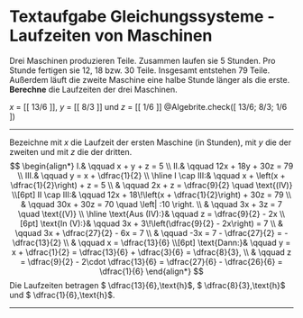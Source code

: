 <!--
version:  0.0.1
language: de


@style
main > *:not(:last-child) {
  margin-bottom: 3rem;
}

input {
    text-align: center;
}

.flex-container {
    display: flex;
    flex-wrap: wrap;
    align-items: stretch;
    gap: 20px;
}

.flex-child {
    flex: 1;
    min-width: 350px;
    margin-right: 20px;
}

@media (max-width: 400px) {
    .flex-child {
        flex: 100%;
        margin-right: 0;
    }
}
@end

formula: \carry   \textcolor{red}{\scriptsize #1}
formula: \digit   \rlap{\carry{#1}}\phantom{#2}#2
formula: \permil  \text{‰}

import: https://raw.githubusercontent.com/LiaTemplates/Tikz-Jax/main/README.md

script: https://cdn.jsdelivr.net/gh/LiaTemplates/Tikz-Jax@main/dist/index.js

import: https://raw.githubusercontent.com/liaTemplates/algebrite/master/README.md






tags: Gleichungssysteme, Sachaufgabe, schwer, normal, Berechnen

comment: Löse eine Sachaufgabe zu Laufzeiten von Maschinen mittels der Gleichungssysteme.

author: Martin Lommatzsch

-->




# Textaufgabe Gleichungssysteme - Laufzeiten von Maschinen


Drei Maschinen produzieren Teile. Zusammen laufen sie 5 Stunden. Pro Stunde fertigen sie $12$, $18$ bzw. $30$ Teile. Insgesamt entstehen $79$ Teile. Außerdem läuft die zweite Maschine eine halbe Stunde länger als die erste.  
**Berechne** die Laufzeiten der drei Maschinen.

<!-- data-solution-button="5"-->
$x$ = [[  13/6  ]], $y$ = [[  8/3  ]] und $z$ = [[  1/6  ]]
@Algebrite.check([ 13/6; 8/3; 1/6 ])
************
Bezeichne mit $x$ die Laufzeit der ersten Maschine (in Stunden), mit $y$ die der zweiten und mit $z$ die der dritten.
$$
\begin{align*}
I.& \qquad x + y + z = 5 \\
II.& \qquad 12x + 18y + 30z = 79 \\
III.& \qquad y = x + \dfrac{1}{2} \\ \hline
I \cap III:& \qquad x + \left(x + \dfrac{1}{2}\right) + z = 5 \\
& \qquad 2x + z = \dfrac{9}{2} \quad \text{(IV)} \\[6pt]
II \cap III:& \qquad 12x + 18\!\left(x + \dfrac{1}{2}\right) + 30z = 79 \\
& \qquad 30x + 30z = 70 \quad \left| :10 \right. \\
& \qquad 3x + 3z = 7 \quad \text{(V)} \\ \hline
\text{Aus (IV):}& \qquad z = \dfrac{9}{2} - 2x \\[6pt]
\text{In (V):}& \qquad 3x + 3\!\left(\dfrac{9}{2} - 2x\right) = 7 \\
& \qquad 3x + \dfrac{27}{2} - 6x = 7 \\
& \qquad -3x = 7 - \dfrac{27}{2} = -\dfrac{13}{2} \\
& \qquad x = \dfrac{13}{6} \\[6pt]
\text{Dann:}& \qquad y = x + \dfrac{1}{2} = \dfrac{13}{6} + \dfrac{3}{6} = \dfrac{8}{3}, \\
& \qquad z = \dfrac{9}{2} - 2\cdot \dfrac{13}{6} = \dfrac{27}{6} - \dfrac{26}{6} = \dfrac{1}{6}
\end{align*}
$$
Die Laufzeiten betragen $ \dfrac{13}{6}\,\text{h}$, $ \dfrac{8}{3}\,\text{h}$ und $ \dfrac{1}{6}\,\text{h}$.
************






